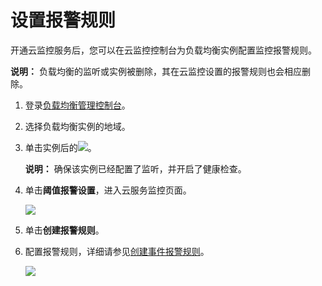 # 设置报警规则

开通云监控服务后，您可以在云监控控制台为负载均衡实例配置监控报警规则。

**说明：** 负载均衡的监听或实例被删除，其在云监控设置的报警规则也会相应删除。

1.  登录[负载均衡管理控制台](https://slb.console.aliyun.com)。

2.  选择负载均衡实例的地域。

3.  单击实例后的![](https://static-aliyun-doc.oss-cn-hangzhou.aliyuncs.com/assets/img/zh-CN/1131559951/p7338.png)。

    **说明：** 确保该实例已经配置了监听，并开启了健康检查。

4.  单击**阈值报警设置**，进入云服务监控页面。

    ![](https://static-aliyun-doc.oss-cn-hangzhou.aliyuncs.com/assets/img/zh-CN/4343498951/p2606.png)

5.  单击**创建报警规则**。

6.  配置报警规则，详细请参见[创建事件报警规则](/intl.zh-CN/报警服务/报警规则/创建事件报警规则.md)。

    ![](https://static-aliyun-doc.oss-cn-hangzhou.aliyuncs.com/assets/img/zh-CN/1131559951/p2611.png)


